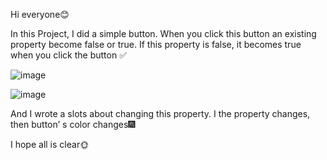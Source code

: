 Hi everyone😊

In this Project, I did a simple button. When you click this button an existing property become false or true. If this property is false, it becomes true when you click the button ✅

![image](https://github.com/fatmazayrek/Qt_Quick_and_QML_for_Beginners/assets/91613858/b20b06d1-1315-49b4-8f99-9a17821d0f78)

![image](https://github.com/fatmazayrek/Qt_Quick_and_QML_for_Beginners/assets/91613858/ccc3e584-ff68-43ba-8152-b663efeef5bf)

And I wrote a slots about changing this property. I the property changes, then button’ s color changes🎆

I hope all is clear🌞
